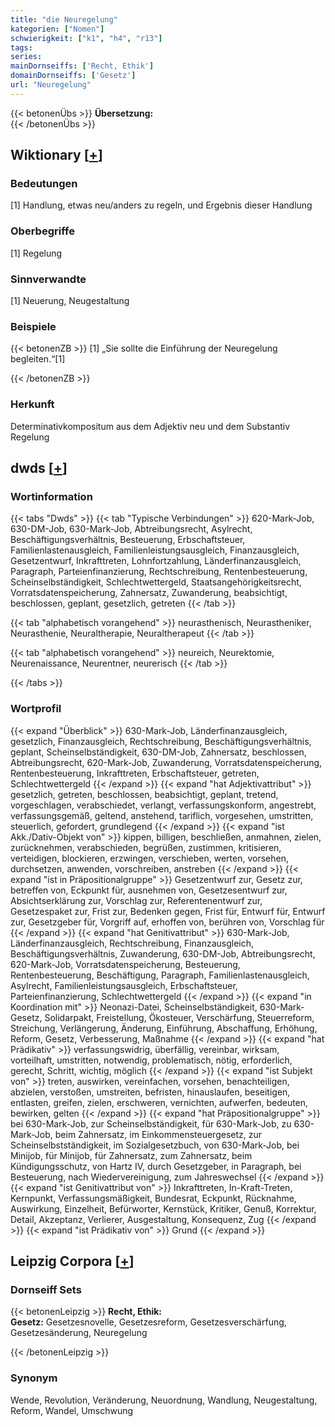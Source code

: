 ```yaml
---
title: "die Neuregelung"
kategorien: ["Nomen"]
schwierigkeit: ["k1", "h4", "r13"]
tags:
series:
mainDornseiffs: ['Recht, Ethik']
domainDornseiffs: ['Gesetz']
url: "Neuregelung"
---
```


{{< betonenÜbs >}}
**Übersetzung:**  
{{< /betonenÜbs >}}

## Wiktionary [[+](https://de.wiktionary.org/wiki/Neuregelung)]

### Bedeutungen
[1] Handlung, etwas neu/anders zu regeln, und Ergebnis dieser Handlung  

### Oberbegriffe
[1] Regelung  

### Sinnverwandte
[1] Neuerung, Neugestaltung  

### Beispiele
{{< betonenZB >}}
[1] „Sie sollte die Einführung der Neuregelung begleiten.“[1]  

{{< /betonenZB >}}
### Herkunft
Determinativkompositum aus dem Adjektiv neu und dem Substantiv Regelung  



## dwds [[+](https://www.dwds.de/wb/Neuregelung)]

### Wortinformation
{{< tabs "Dwds" >}}
{{< tab "Typische Verbindungen" >}}
620-Mark-Job, 630-DM-Job, 630-Mark-Job, Abtreibungsrecht, Asylrecht, Beschäftigungsverhältnis, Besteuerung, Erbschaftsteuer, Familienlastenausgleich, Familienleistungsausgleich, Finanzausgleich, Gesetzentwurf, Inkrafttreten, Lohnfortzahlung, Länderfinanzausgleich, Paragraph, Parteienfinanzierung, Rechtschreibung, Rentenbesteuerung, Scheinselbständigkeit, Schlechtwettergeld, Staatsangehörigkeitsrecht, Vorratsdatenspeicherung, Zahnersatz, Zuwanderung, beabsichtigt, beschlossen, geplant, gesetzlich, getreten
{{< /tab >}}

{{< tab "alphabetisch vorangehend" >}}
neurasthenisch, Neurastheniker, Neurasthenie, Neuraltherapie, Neuraltherapeut
{{< /tab >}}

{{< tab "alphabetisch vorangehend" >}}
neureich, Neurektomie, Neurenaissance, Neurentner, neurerisch
{{< /tab >}}

{{< /tabs >}}

### Wortprofil
{{< expand "Überblick" >}} 630-Mark-Job, Länderfinanzausgleich, gesetzlich, Finanzausgleich, Rechtschreibung, Beschäftigungsverhältnis, geplant, Scheinselbständigkeit, 630-DM-Job, Zahnersatz, beschlossen, Abtreibungsrecht, 620-Mark-Job, Zuwanderung, Vorratsdatenspeicherung, Rentenbesteuerung, Inkrafttreten, Erbschaftsteuer, getreten, Schlechtwettergeld {{< /expand >}}
{{< expand "hat Adjektivattribut" >}} gesetzlich, getreten, beschlossen, beabsichtigt, geplant, tretend, vorgeschlagen, verabschiedet, verlangt, verfassungskonform, angestrebt, verfassungsgemäß, geltend, anstehend, tariflich, vorgesehen, umstritten, steuerlich, gefordert, grundlegend {{< /expand >}}
{{< expand "ist Akk./Dativ-Objekt von" >}} kippen, billigen, beschließen, anmahnen, zielen, zurücknehmen, verabschieden, begrüßen, zustimmen, kritisieren, verteidigen, blockieren, erzwingen, verschieben, werten, vorsehen, durchsetzen, anwenden, vorschreiben, anstreben {{< /expand >}}
{{< expand "ist in Präpositionalgruppe" >}} Gesetzentwurf zur, Gesetz zur, betreffen von, Eckpunkt für, ausnehmen von, Gesetzesentwurf zur, Absichtserklärung zur, Vorschlag zur, Referentenentwurf zur, Gesetzespaket zur, Frist zur, Bedenken gegen, Frist für, Entwurf für, Entwurf zur, Gesetzgeber für, Vorgriff auf, erhoffen von, berühren von, Vorschlag für {{< /expand >}}
{{< expand "hat Genitivattribut" >}} 630-Mark-Job, Länderfinanzausgleich, Rechtschreibung, Finanzausgleich, Beschäftigungsverhältnis, Zuwanderung, 630-DM-Job, Abtreibungsrecht, 620-Mark-Job, Vorratsdatenspeicherung, Besteuerung, Rentenbesteuerung, Beschäftigung, Paragraph, Familienlastenausgleich, Asylrecht, Familienleistungsausgleich, Erbschaftsteuer, Parteienfinanzierung, Schlechtwettergeld {{< /expand >}}
{{< expand "in Koordination mit" >}} Neonazi-Datei, Scheinselbständigkeit, 630-Mark-Gesetz, Solidarpakt, Freistellung, Ökosteuer, Verschärfung, Steuerreform, Streichung, Verlängerung, Änderung, Einführung, Abschaffung, Erhöhung, Reform, Gesetz, Verbesserung, Maßnahme {{< /expand >}}
{{< expand "hat Prädikativ" >}} verfassungswidrig, überfällig, vereinbar, wirksam, vorteilhaft, umstritten, notwendig, problematisch, nötig, erforderlich, gerecht, Schritt, wichtig, möglich {{< /expand >}}
{{< expand "ist Subjekt von" >}} treten, auswirken, vereinfachen, vorsehen, benachteiligen, abzielen, verstoßen, umstreiten, befristen, hinauslaufen, beseitigen, entlasten, greifen, zielen, erschweren, vernichten, aufwerfen, bedeuten, bewirken, gelten {{< /expand >}}
{{< expand "hat Präpositionalgruppe" >}} bei 630-Mark-Job, zur Scheinselbständigkeit, für 630-Mark-Job, zu 630-Mark-Job, beim Zahnersatz, im Einkommensteuergesetz, zur Scheinselbstständigkeit, im Sozialgesetzbuch, von 630-Mark-Job, bei Minijob, für Minijob, für Zahnersatz, zum Zahnersatz, beim Kündigungsschutz, von Hartz IV, durch Gesetzgeber, in Paragraph, bei Besteuerung, nach Wiedervereinigung, zum Jahreswechsel {{< /expand >}}
{{< expand "ist Genitivattribut von" >}} Inkrafttreten, In-Kraft-Treten, Kernpunkt, Verfassungsmäßigkeit, Bundesrat, Eckpunkt, Rücknahme, Auswirkung, Einzelheit, Befürworter, Kernstück, Kritiker, Genuß, Korrektur, Detail, Akzeptanz, Verlierer, Ausgestaltung, Konsequenz, Zug {{< /expand >}}
{{< expand "ist Prädikativ von" >}} Grund {{< /expand >}}

## Leipzig Corpora [[+](https://corpora.uni-leipzig.de/en/res?word=Neuregelung&corpusId=deu_newscrawl-public_2018)]

### Dornseiff Sets
{{< betonenLeipzig >}}
**Recht, Ethik:**  
**Gesetz:** Gesetzesnovelle, Gesetzesreform, Gesetzesverschärfung, Gesetzesänderung, Neuregelung  

{{< /betonenLeipzig >}}

### Synonym
Wende, Revolution, Veränderung, Neuordnung, Wandlung, Neugestaltung, Reform, Wandel, Umschwung

